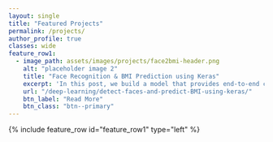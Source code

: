 ```yaml
---
layout: single
title: "Featured Projects"
permalink: /projects/
author_profile: true
classes: wide
feature_row1:
  - image_path: assets/images/projects/face2bmi-header.png    
    alt: "placeholder image 2"
    title: "Face Recognition & BMI Prediction using Keras"
    excerpt: 'In this post, we build a model that provides end-to-end capability of detecting faces from image and predicting the BMI, Age and Gender for each detected persons.    '
    url: "/deep-learning/detect-faces-and-predict-BMI-using-keras/"
    btn_label: "Read More"
    btn_class: "btn--primary"
---
```


{% include feature_row id="feature_row1" type="left" %}